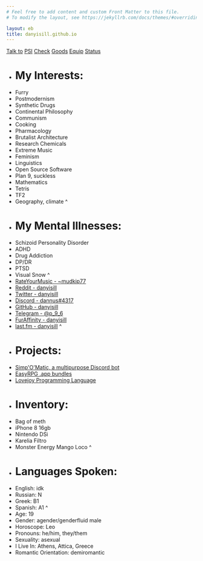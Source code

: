 ```yaml
---
# Feel free to add content and custom Front Matter to this file.
# To modify the layout, see https://jekyllrb.com/docs/themes/#overriding-theme-defaults

layout: eb
title: danyisill.github.io
---
```

[Talk to]() [PSI]() [Check]() [Goods]() [Equip]() [Status]()

- # My Interests:
- Furry
- Postmodernism
- Synthetic Drugs
- Continental Philosophy
- Communism
- Cooking
- Pharmacology
- Brutalist Architecture
- Research Chemicals
- Extreme Music
- Feminism
- Linguistics
- Open Source Software
- Plan 9, suckless
- Mathematics
- Tetris
- TF2
- Geography, climate
^
- # My Mental Illnesses:
- Schizoid Personality Disorder
- ADHD
- Drug Addiction
- DP/DR
- PTSD
- Visual Snow
^
- [RateYourMusic - ~mudkip77](https://rateyourmusic.com/~mudkip77)
- [Reddit - danyisill](https://old.reddit.com/u/danyisill)
- [Twitter - danyisill](https://twitter.com/danyisill)
- [Discord - dannus#4317](#https://discordapp.com/users/887060525131911190)
- [GitHub - danyisill](https://github.com/danyisill)
- [Telegram - @p_9_6](https://t.me/p_9_6)
- [FurAffinity - danyisill](https://furaffinity.net/user/danyisill)
- [last.fm - danyisill](https://last.fm/user/danyisill)
^
- # Projects:
- [Simp'O'Matic, a multipurpose Discord bot](https://github.com/Demonstrandum/Simp-O-Matic)
- [EasyRPG .app bundles](ez)
- [Lovejoy Programming Language](https://lovejoy-lang.github.io/)
- # Inventory:
- Bag of meth
- iPhone 8 16gb
- Nintendo DSi
- Karelia Filtro
- Monster Energy Mango Loco
^
- # Languages Spoken:
- English: idk
- Russian: N
- Greek: B1
- Spanish: A1
^
- Age: 19
- Gender: agender/genderfluid male
- Horoscope: Leo
- Pronouns: he/him, they/them
- Sexuality: asexual
- I Live In: Athens, Attica, Greece
- Romantic Orientation: demiromantic
